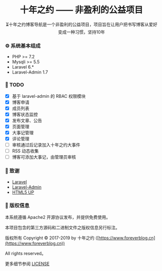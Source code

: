 <h1 align="center">十年之约 —— 非盈利的公益项目</h1>

<p align="center">⏳十年之约博客导航是一个非盈利的公益项目，项目旨在让用户把书写博客从爱好变成一种习惯，坚持10年</p>

### ⚙️ 系统基本组成
- PHP >= 7.2
- Mysqli >= 5.5
- Laravel 6.*
- Laravel-Admin 1.7

### 📌 TODO
* [x] 基于 laravel-admin 的 RBAC 权限模块
* [x] 博客申请
* [x] 成员列表
* [x] 博客状态监控
* [x] 发布文章、公告
* [x] 页面管理
* [x] 大事记管理
* [x] 评论管理
* [ ] 审核通过后记录加入十年之约大事件
* [ ] RSS 动态收集
* [ ] 博客可添加大事记，由管理员审核

### 💖 致谢
- [Laravel](https://laravel.com/)
- [Laravel-Admin](http://laravel-admin.org/)
- [HTML5 UP](https://html5up.net/)

### 📝 版权信息

本系统遵循 Apache2 开源协议发布，并提供免费使用。

本项目包含的第三方源码和二进制文件之版权信息另行标注。

版权所有 Copyright © 2017-2019 by 十年之约 ([https://www.foreverblog.cn](https://www.foreverblog.cn))

All rights reserved。

更多细节参阅 [LICENSE](https://github.com/foreverblog/admin/blob/master/LICENSE)
